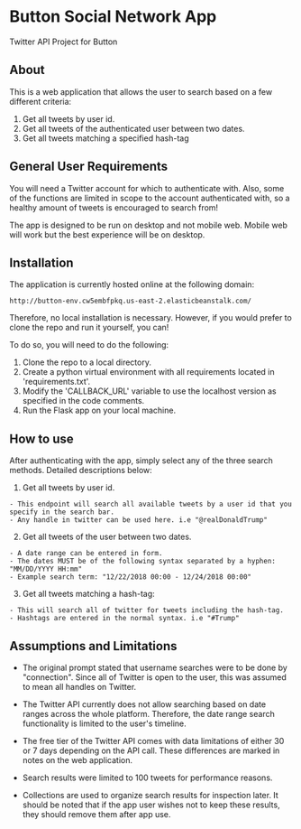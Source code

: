 # Button Social Network App
Twitter API Project for Button

About
------------
This is a web application that allows the user to search based on a few different criteria:

  1. Get all tweets by user id.
  2. Get all tweets of the authenticated user between two dates.
  3. Get all tweets matching a specified hash-tag
  
General User Requirements
------------
You will need a Twitter account for which to authenticate with. Also, some of the functions are limited in scope to
the account authenticated with, so a healthy amount of tweets is encouraged to search from!

The app is designed to be run on desktop and not mobile web. Mobile web will work but the best experience will be on desktop.

Installation
------------
The application is currently hosted online at the following domain:

    http://button-env.cw5embfpkq.us-east-2.elasticbeanstalk.com/
    
Therefore, no local installation is necessary. However, if you would prefer to clone the repo and run it yourself, you can!

To do so, you will need to do the following:
  1. Clone the repo to a local directory.
  2. Create a python virtual environment with all requirements located in 'requirements.txt'.
  3. Modify the 'CALLBACK_URL' variable to use the localhost version as specified in the code comments.
  4. Run the Flask app on your local machine.

How to use
------------
After authenticating with the app, simply select any of the three search methods. Detailed descriptions below:

  1. Get all tweets by user id.
  
    - This endpoint will search all available tweets by a user id that you specify in the search bar.
    - Any handle in twitter can be used here. i.e "@realDonaldTrump"
    
  2. Get all tweets of the user between two dates.
  
    - A date range can be entered in form.
    - The dates MUST be of the following syntax separated by a hyphen: "MM/DD/YYYY HH:mm"
    - Example search term: "12/22/2018 00:00 - 12/24/2018 00:00"
    
  3. Get all tweets matching a hash-tag:
  
    - This will search all of twitter for tweets including the hash-tag.
    - Hashtags are entered in the normal syntax. i.e "#Trump"
    
Assumptions and Limitations
------------
- The original prompt stated that username searches were to be done by "connection".
Since all of Twitter is open to the user, this was assumed to mean all handles on Twitter.

- The Twitter API currently does not allow searching based on date ranges across the whole platform.
Therefore, the date range search functionality is limited to the user's timeline.

- The free tier of the Twitter API comes with data limitations of either 30 or 7 days depending on the API call.
These differences are marked in notes on the web application.

- Search results were limited to 100 tweets for performance reasons.

- Collections are used to organize search results for inspection later. It should be noted that if the app user
wishes not to keep these results, they should remove them after app use.
    
